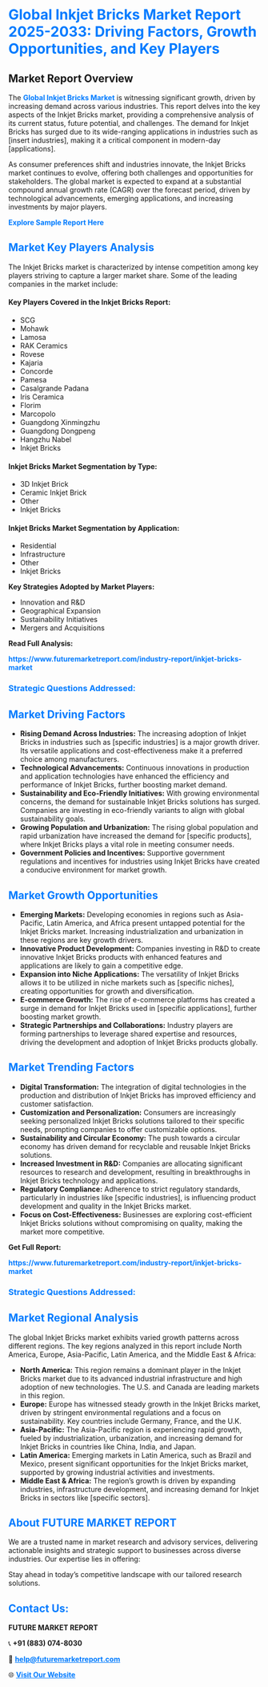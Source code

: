 <h1 style="color: #007BFF;">Global Inkjet Bricks Market Report 2025-2033: Driving Factors, Growth Opportunities, and Key Players</h1>

<section id="overview">
<h2>Market Report Overview</h2>
<p>The <a href="https://www.futuremarketreport.com/industry-report/inkjet-bricks-market" style="color: #007BFF; text-decoration: none;"><strong>Global Inkjet Bricks Market</strong></a> is witnessing significant growth, driven by increasing demand across various industries. This report delves into the key aspects of the Inkjet Bricks market, providing a comprehensive analysis of its current status, future potential, and challenges. The demand for Inkjet Bricks has surged due to its wide-ranging applications in industries such as [insert industries], making it a critical component in modern-day [applications].</p>
<p>As consumer preferences shift and industries innovate, the Inkjet Bricks market continues to evolve, offering both challenges and opportunities for stakeholders. The global market is expected to expand at a substantial compound annual growth rate (CAGR) over the forecast period, driven by technological advancements, emerging applications, and increasing investments by major players.</p>
</section>

<section id="overview">
<p><a href="https://www.futuremarketreport.com/request-sample/reportId=101429" style="color: #007BFF; text-decoration: none;"><strong>Explore Sample Report Here</strong></a></p>
</section>

<section id="key-players">
<h2 style="color: #007BFF;">Market Key Players Analysis</h2>
<p>The Inkjet Bricks market is characterized by intense competition among key players striving to capture a larger market share. Some of the leading companies in the market include:</p>
<h4>Key Players Covered in the Inkjet Bricks Report:</h4>
<ul><li>SCG</li><li>Mohawk</li><li>Lamosa</li><li>RAK Ceramics</li><li>Rovese</li><li>Kajaria</li><li>Concorde</li><li>Pamesa</li><li>Casalgrande Padana</li><li>Iris Ceramica</li><li>Florim</li><li>Marcopolo</li><li>Guangdong Xinmingzhu</li><li>Guangdong Dongpeng</li><li>Hangzhu Nabel</li><li>Inkjet Bricks</li></ul>
<h4>Inkjet Bricks Market Segmentation by Type:</h4>
<ul><li>3D Inkjet Brick</li><li>Ceramic Inkjet Brick</li><li>Other</li><li>Inkjet Bricks</li></ul>

<h4>Inkjet Bricks Market Segmentation by Application:</h4>
<ul><li>Residential</li><li>Infrastructure</li><li>Other</li><li>Inkjet Bricks</li></ul>
<p><strong>Key Strategies Adopted by Market Players:</strong></p>
<ul>
<li>Innovation and R&D</li>
<li>Geographical Expansion</li>
<li>Sustainability Initiatives</li>
<li>Mergers and Acquisitions</li>
</ul>
</section>

<section>
<p><strong>Read Full Analysis: </strong></p><a href="https://www.futuremarketreport.com/industry-report/inkjet-bricks-market" style="color: #007BFF; text-decoration: none;"><strong>https://www.futuremarketreport.com/industry-report/inkjet-bricks-market</strong></a>
<h3 style="color: #007BFF;">Strategic Questions Addressed:</h3>
</section>

<section id="driving-factors">
<h2 style="color: #007BFF;">Market Driving Factors</h2>
<ul>
<li><strong>Rising Demand Across Industries:</strong> The increasing adoption of Inkjet Bricks in industries such as [specific industries] is a major growth driver. Its versatile applications and cost-effectiveness make it a preferred choice among manufacturers.</li>
<li><strong>Technological Advancements:</strong> Continuous innovations in production and application technologies have enhanced the efficiency and performance of Inkjet Bricks, further boosting market demand.</li>
<li><strong>Sustainability and Eco-Friendly Initiatives:</strong> With growing environmental concerns, the demand for sustainable Inkjet Bricks solutions has surged. Companies are investing in eco-friendly variants to align with global sustainability goals.</li>
<li><strong>Growing Population and Urbanization:</strong> The rising global population and rapid urbanization have increased the demand for [specific products], where Inkjet Bricks plays a vital role in meeting consumer needs.</li>
<li><strong>Government Policies and Incentives:</strong> Supportive government regulations and incentives for industries using Inkjet Bricks have created a conducive environment for market growth.</li>
</ul>
</section>

<section id="growth-opportunities">
<h2 style="color: #007BFF;">Market Growth Opportunities</h2>
<ul>
<li><strong>Emerging Markets:</strong> Developing economies in regions such as Asia-Pacific, Latin America, and Africa present untapped potential for the Inkjet Bricks market. Increasing industrialization and urbanization in these regions are key growth drivers.</li>
<li><strong>Innovative Product Development:</strong> Companies investing in R&D to create innovative Inkjet Bricks products with enhanced features and applications are likely to gain a competitive edge.</li>
<li><strong>Expansion into Niche Applications:</strong> The versatility of Inkjet Bricks allows it to be utilized in niche markets such as [specific niches], creating opportunities for growth and diversification.</li>
<li><strong>E-commerce Growth:</strong> The rise of e-commerce platforms has created a surge in demand for Inkjet Bricks used in [specific applications], further boosting market growth.</li>
<li><strong>Strategic Partnerships and Collaborations:</strong> Industry players are forming partnerships to leverage shared expertise and resources, driving the development and adoption of Inkjet Bricks products globally.</li>
</ul>
</section>

<section id="trending-factors">
<h2 style="color: #007BFF;">Market Trending Factors</h2>
<ul>
<li><strong>Digital Transformation:</strong> The integration of digital technologies in the production and distribution of Inkjet Bricks has improved efficiency and customer satisfaction.</li>
<li><strong>Customization and Personalization:</strong> Consumers are increasingly seeking personalized Inkjet Bricks solutions tailored to their specific needs, prompting companies to offer customizable options.</li>
<li><strong>Sustainability and Circular Economy:</strong> The push towards a circular economy has driven demand for recyclable and reusable Inkjet Bricks solutions.</li>
<li><strong>Increased Investment in R&D:</strong> Companies are allocating significant resources to research and development, resulting in breakthroughs in Inkjet Bricks technology and applications.</li>
<li><strong>Regulatory Compliance:</strong> Adherence to strict regulatory standards, particularly in industries like [specific industries], is influencing product development and quality in the Inkjet Bricks market.</li>
<li><strong>Focus on Cost-Effectiveness:</strong> Businesses are exploring cost-efficient Inkjet Bricks solutions without compromising on quality, making the market more competitive.</li>
</ul>
</section>

<section>
<p><strong>Get Full Report: </strong></p><a href="https://www.futuremarketreport.com/industry-report/inkjet-bricks-market" style="color: #007BFF; text-decoration: none;"><strong>https://www.futuremarketreport.com/industry-report/inkjet-bricks-market</strong></a>
<h3 style="color: #007BFF;">Strategic Questions Addressed:</h3>
</section>


<section id="regional-analysis">
<h2 style="color: #007BFF;">Market Regional Analysis</h2>
<p>The global Inkjet Bricks market exhibits varied growth patterns across different regions. The key regions analyzed in this report include North America, Europe, Asia-Pacific, Latin America, and the Middle East & Africa:</p>
<ul>
<li><strong>North America:</strong> This region remains a dominant player in the Inkjet Bricks market due to its advanced industrial infrastructure and high adoption of new technologies. The U.S. and Canada are leading markets in this region.</li>
<li><strong>Europe:</strong> Europe has witnessed steady growth in the Inkjet Bricks market, driven by stringent environmental regulations and a focus on sustainability. Key countries include Germany, France, and the U.K.</li>
<li><strong>Asia-Pacific:</strong> The Asia-Pacific region is experiencing rapid growth, fueled by industrialization, urbanization, and increasing demand for Inkjet Bricks in countries like China, India, and Japan.</li>
<li><strong>Latin America:</strong> Emerging markets in Latin America, such as Brazil and Mexico, present significant opportunities for the Inkjet Bricks market, supported by growing industrial activities and investments.</li>
<li><strong>Middle East & Africa:</strong> The region’s growth is driven by expanding industries, infrastructure development, and increasing demand for Inkjet Bricks in sectors like [specific sectors].</li>
</ul>
</section>

<footer>
<h2 style="color: #007BFF;">About FUTURE MARKET REPORT</h2>
<p>We are a trusted name in market research and advisory services, delivering actionable insights and strategic support to businesses across diverse industries. Our expertise lies in offering:</p>

<p>Stay ahead in today’s competitive landscape with our tailored research solutions.</p>

<h2 style="color: #007BFF;">Contact Us:</h2>
<p><strong>FUTURE MARKET REPORT</strong></p>
<p>📞 <strong>+91 (883) 074-8030</strong></p>
<p>📧 <strong><a href="mailto:help@futuremarketreport.com" style="color: #007BFF;">help@futuremarketreport.com</a></strong></p>
<p>🌐 <strong><a href="https://www.futuremarketreport.com/" style="color: #007BFF;">Visit Our Website</a></strong></p>
</footer>
